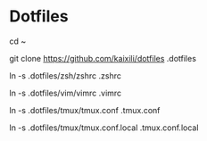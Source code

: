 # Dotfiles


cd ~

git clone https://github.com/kaixili/dotfiles .dotfiles

ln -s .dotfiles/zsh/zshrc .zshrc

ln -s .dotfiles/vim/vimrc .vimrc

ln -s .dotfiles/tmux/tmux.conf .tmux.conf

ln -s .dotfiles/tmux/tmux.conf.local .tmux.conf.local
